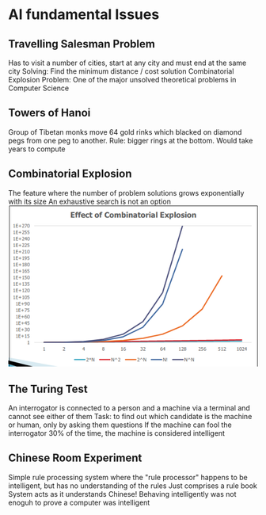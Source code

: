 # AI fundamental Issues
## Travelling Salesman Problem
Has to visit a number of cities, start at any city and must end at the same city
Solving: Find the minimum distance / cost solution 
Combinatorial Explosion Problem: One of the major unsolved theoretical problems in Computer Science
## Towers of Hanoi
Group of Tibetan monks move 64 gold rinks which blacked on diamond pegs from one peg to another. Rule: bigger rings at the bottom. Would take years to compute
## Combinatorial Explosion
The feature where the number of problem solutions grows exponentially with its size
An exhaustive search is not an option 
![5adce7d5099dccd7fa4bb9bf7de871af.png](../_resources/5adce7d5099dccd7fa4bb9bf7de871af-1.png)
## The Turing Test
An interrogator is connected to a person and a machine via a terminal and cannot see either of them
Task: to find out which candidate is the machine or human, only by asking them questions
If the machine can fool the interrogator 30% of the time, the machine is considered intelligent
## Chinese Room Experiment
Simple rule processing system where the "rule processor" happens to be intelligent, but has no understanding of the rules
Just comprises a rule book
System acts as it understands Chinese! Behaving intelligently was not enoguh to prove a computer was intelligent